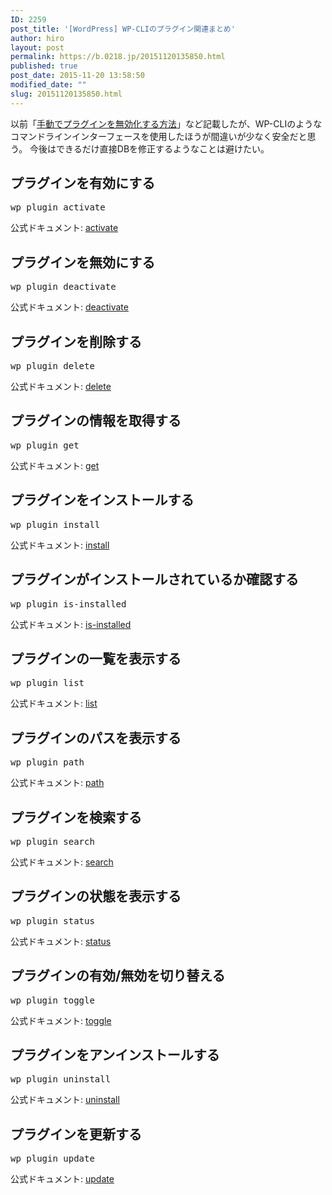 ```yaml
---
ID: 2259
post_title: '[WordPress] WP-CLIのプラグイン関連まとめ'
author: hiro
layout: post
permalink: https://b.0218.jp/20151120135850.html
published: true
post_date: 2015-11-20 13:58:50
modified_date: ""
slug: 20151120135850.html
---
```

以前「<a href="https://b.0218.jp/20120924105502.html">手動でプラグインを無効化する方法</a>」など記載したが、WP-CLIのようなコマンドラインインターフェースを使用したほうが間違いが少なく安全だと思う。
今後はできるだけ直接DBを修正するようなことは避けたい。
<!--more-->
<h2>プラグインを有効にする</h2>
<pre class="cmd">wp plugin activate</pre>
公式ドキュメント: <a href="http://wp-cli.org/commands/plugin/activate/">activate</a>
<h2>プラグインを無効にする</h2>
<pre class="cmd">wp plugin deactivate</pre>
公式ドキュメント: <a href="http://wp-cli.org/commands/plugin/deactivate/">deactivate</a>
<h2>プラグインを削除する</h2>
<pre class="cmd">wp plugin delete</pre>
公式ドキュメント: <a href="http://wp-cli.org/commands/plugin/delete/">delete</a>
<h2>プラグインの情報を取得する</h2>
<pre class="cmd">wp plugin get</pre>
公式ドキュメント: <a href="http://wp-cli.org/commands/plugin/get/">get</a>
<h2>プラグインをインストールする</h2>
<pre class="cmd">wp plugin install</pre>
公式ドキュメント: <a href="http://wp-cli.org/commands/plugin/install/">install</a>
<h2>プラグインがインストールされているか確認する</h2>
<pre class="cmd">wp plugin is-installed</pre>
公式ドキュメント: <a href="http://wp-cli.org/commands/plugin/is-installed/">is-installed</a>
<h2>プラグインの一覧を表示する</h2>
<pre class="cmd">wp plugin list</pre>
公式ドキュメント: <a href="http://wp-cli.org/commands/plugin/list/">list</a>
<h2>プラグインのパスを表示する</h2>
<pre class="cmd">wp plugin path</pre>
公式ドキュメント: <a href="http://wp-cli.org/commands/plugin/path/">path</a>
<h2>プラグインを検索する</h2>
<pre class="cmd">wp plugin search</pre>
公式ドキュメント: <a href="http://wp-cli.org/commands/plugin/search/">search</a>
<h2>プラグインの状態を表示する</h2>
<pre class="cmd">wp plugin status</pre>
公式ドキュメント: <a href="http://wp-cli.org/commands/plugin/status/">status</a>
<h2>プラグインの有効/無効を切り替える</h2>
<pre class="cmd">wp plugin toggle</pre>
公式ドキュメント: <a href="http://wp-cli.org/commands/plugin/toggle/">toggle</a>
<h2>プラグインをアンインストールする</h2>
<pre class="cmd">wp plugin uninstall</pre>
公式ドキュメント: <a href="http://wp-cli.org/commands/plugin/uninstall/">uninstall</a>
<h2>プラグインを更新する</h2>
<pre class="cmd">wp plugin update</pre>
公式ドキュメント: <a href="http://wp-cli.org/commands/plugin/update/">update</a>